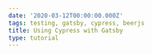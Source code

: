 ```yaml
---
date: '2020-03-12T00:00:00.000Z'
tags: testing, gatsby, cypress, beerjs
title: Using Cypress with Gatsby
type: tutorial
---
```

